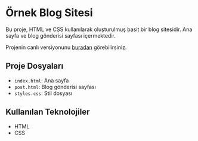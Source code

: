 # Örnek Blog Sitesi

Bu proje, HTML ve CSS kullanılarak oluşturulmuş basit bir blog sitesidir. Ana sayfa ve blog gönderisi sayfası içermektedir.

Projenin canlı versiyonunu [buradan](https://blogsitedesignn.netlify.app/) görebilirsiniz.

## Proje Dosyaları

- `index.html`: Ana sayfa
- `post.html`: Blog gönderisi sayfası
- `styles.css`: Stil dosyası

## Kullanılan Teknolojiler

- HTML
- CSS
